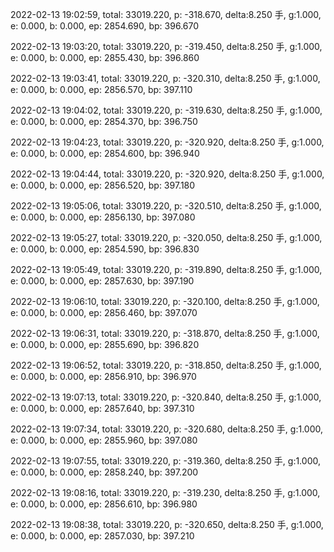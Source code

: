 2022-02-13 19:02:59, total: 33019.220, p: -318.670, delta:8.250 手, g:1.000, e: 0.000, b: 0.000, ep: 2854.690, bp: 396.670

2022-02-13 19:03:20, total: 33019.220, p: -319.450, delta:8.250 手, g:1.000, e: 0.000, b: 0.000, ep: 2855.430, bp: 396.860

2022-02-13 19:03:41, total: 33019.220, p: -320.310, delta:8.250 手, g:1.000, e: 0.000, b: 0.000, ep: 2856.570, bp: 397.110

2022-02-13 19:04:02, total: 33019.220, p: -319.630, delta:8.250 手, g:1.000, e: 0.000, b: 0.000, ep: 2854.370, bp: 396.750

2022-02-13 19:04:23, total: 33019.220, p: -320.920, delta:8.250 手, g:1.000, e: 0.000, b: 0.000, ep: 2854.600, bp: 396.940

2022-02-13 19:04:44, total: 33019.220, p: -320.920, delta:8.250 手, g:1.000, e: 0.000, b: 0.000, ep: 2856.520, bp: 397.180

2022-02-13 19:05:06, total: 33019.220, p: -320.510, delta:8.250 手, g:1.000, e: 0.000, b: 0.000, ep: 2856.130, bp: 397.080

2022-02-13 19:05:27, total: 33019.220, p: -320.050, delta:8.250 手, g:1.000, e: 0.000, b: 0.000, ep: 2854.590, bp: 396.830

2022-02-13 19:05:49, total: 33019.220, p: -319.890, delta:8.250 手, g:1.000, e: 0.000, b: 0.000, ep: 2857.630, bp: 397.190

2022-02-13 19:06:10, total: 33019.220, p: -320.100, delta:8.250 手, g:1.000, e: 0.000, b: 0.000, ep: 2856.460, bp: 397.070

2022-02-13 19:06:31, total: 33019.220, p: -318.870, delta:8.250 手, g:1.000, e: 0.000, b: 0.000, ep: 2855.690, bp: 396.820

2022-02-13 19:06:52, total: 33019.220, p: -318.850, delta:8.250 手, g:1.000, e: 0.000, b: 0.000, ep: 2856.910, bp: 396.970

2022-02-13 19:07:13, total: 33019.220, p: -320.840, delta:8.250 手, g:1.000, e: 0.000, b: 0.000, ep: 2857.640, bp: 397.310

2022-02-13 19:07:34, total: 33019.220, p: -320.680, delta:8.250 手, g:1.000, e: 0.000, b: 0.000, ep: 2855.960, bp: 397.080

2022-02-13 19:07:55, total: 33019.220, p: -319.360, delta:8.250 手, g:1.000, e: 0.000, b: 0.000, ep: 2858.240, bp: 397.200

2022-02-13 19:08:16, total: 33019.220, p: -319.230, delta:8.250 手, g:1.000, e: 0.000, b: 0.000, ep: 2856.610, bp: 396.980

2022-02-13 19:08:38, total: 33019.220, p: -320.650, delta:8.250 手, g:1.000, e: 0.000, b: 0.000, ep: 2857.030, bp: 397.210